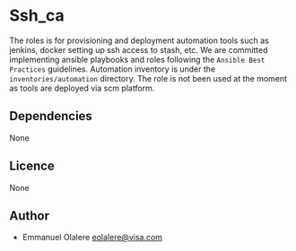 Ssh_ca
=====

The roles is for provisioning and deployment automation tools such as jenkins, docker
setting up ssh access to stash, etc.
We are committed implementing ansible playbooks and roles following the `Ansible Best Practices` guidelines.
Automation inventory is under the `inventories/automation` directory. The role is not been used at the moment as tools are deployed via scm platform.

Dependencies
-----
None

Licence
----
None

Author
----
* Emmanuel Olalere  <eolalere@visa.com>